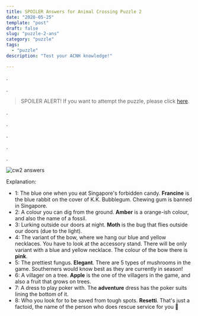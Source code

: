 ```yaml
---
title: SPOILER Answers for Animal Crossing Puzzle 2
date: "2020-05-25"
template: "post"
draft: false
slug: "puzzle-2-ans"
category: "puzzle"
tags:
  - "puzzle"
description: "Test your ACNH knowledge!"

---
```


.

.

> SPOILER ALERT! If you want to attempt the puzzle, please click [here](/posts/puzzle-2).

.

.

.

.

.

![cw2 answers](/media/cw2_answers.png)

Explanation:
- 1: The blue one when you eat Singapore's forbidden candy. **Francine** is the blue rabbit on the cover of K.K. Bubblegum. Chewing gum is banned in Singapore.
- 2: A colour you can dig from the ground. **Amber** is a orange-ish colour, and also the name of a fossil.
- 3: Lurking outside our doors at night. **Moth** is the bug that flies outside our doors (due to the light).
- 4: The variant of the bow, where we hang our blue and yellow necklaces. You have to look at the accessory stand. There will be only variant with a blue and yellow necklace. The colour of the bow there is **pink**.
- 5: The prettiest fungus. **Elegant**. There are 5 types of mushrooms in the game. Southerners would know best as they are currently in season!
- 6: A villager on a tree. **Apple** is the one of the villagers in the game, and also a fruit that grows on trees.
- 7: A dress to play poker with. The **adventure** dress has the poker suits lining the bottom of it.
- 8: Who you look for to be saved from tough spots. **Resetti**. That's just a factoid, the name of the person who does rescue service for you 🙂

